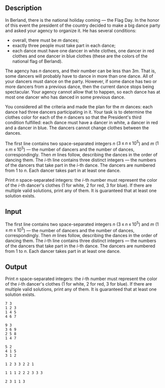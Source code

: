 ## Description

<div><p>In Berland, there is the national holiday coming — the Flag Day. In the honor of this event the president of the country decided to make a big dance party and asked your agency to organize it. He has several conditions:</p><ul> <li> overall, there must be <span class="tex-span"><i>m</i></span> dances;</li><li> exactly three people must take part in each dance;</li><li> each dance must have one dancer in white clothes, one dancer in red clothes and one dancer in blue clothes (these are the colors of the national flag of Berland). </li></ul><p>The agency has <span class="tex-span"><i>n</i></span> dancers, and their number can be less than <span class="tex-span">3<i>m</i></span>. That is, some dancers will probably have to dance in more than one dance. All of your dancers must dance on the party. However, if some dance has two or more dancers from a previous dance, then the current dance stops being spectacular. Your agency cannot allow that to happen, so each dance has at most one dancer who has danced in some previous dance. </p><p>You considered all the criteria and made the plan for the <span class="tex-span"><i>m</i></span> dances: each dance had three dancers participating in it. Your task is to determine the clothes color for each of the <span class="tex-span"><i>n</i></span> dancers so that the President's third condition fulfilled: each dance must have a dancer in white, a dancer in red and a dancer in blue. The dancers cannot change clothes between the dances.</p></div><div class="input-specification"><p>The first line contains two space-separated integers <span class="tex-span"><i>n</i></span> (<span class="tex-span">3 ≤ <i>n</i> ≤ 10<sup class="upper-index">5</sup></span>) and <span class="tex-span"><i>m</i></span> (<span class="tex-span">1 ≤ <i>m</i> ≤ 10<sup class="upper-index">5</sup></span>) — the number of dancers and the number of dances, correspondingly. Then <span class="tex-span"><i>m</i></span> lines follow, describing the dances in the order of dancing them. The <span class="tex-span"><i>i</i></span>-th line contains three distinct integers — the numbers of the dancers that take part in the <span class="tex-span"><i>i</i></span>-th dance. The dancers are numbered from <span class="tex-span">1</span> to <span class="tex-span"><i>n</i></span>. Each dancer takes part in at least one dance.</p></div><div class="output-specification"><p>Print <span class="tex-span"><i>n</i></span> space-separated integers: the <span class="tex-span"><i>i</i></span>-th number must represent the color of the <span class="tex-span"><i>i</i></span>-th dancer's clothes (<span class="tex-span">1</span> for white, <span class="tex-span">2</span> for red, <span class="tex-span">3</span> for blue). If there are multiple valid solutions, print any of them. It is guaranteed that at least one solution exists.</p></div>

## Input

<p>The first line contains two space-separated integers <span class="tex-span"><i>n</i></span> (<span class="tex-span">3 ≤ <i>n</i> ≤ 10<sup class="upper-index">5</sup></span>) and <span class="tex-span"><i>m</i></span> (<span class="tex-span">1 ≤ <i>m</i> ≤ 10<sup class="upper-index">5</sup></span>) — the number of dancers and the number of dances, correspondingly. Then <span class="tex-span"><i>m</i></span> lines follow, describing the dances in the order of dancing them. The <span class="tex-span"><i>i</i></span>-th line contains three distinct integers — the numbers of the dancers that take part in the <span class="tex-span"><i>i</i></span>-th dance. The dancers are numbered from <span class="tex-span">1</span> to <span class="tex-span"><i>n</i></span>. Each dancer takes part in at least one dance.</p>

## Output

<p>Print <span class="tex-span"><i>n</i></span> space-separated integers: the <span class="tex-span"><i>i</i></span>-th number must represent the color of the <span class="tex-span"><i>i</i></span>-th dancer's clothes (<span class="tex-span">1</span> for white, <span class="tex-span">2</span> for red, <span class="tex-span">3</span> for blue). If there are multiple valid solutions, print any of them. It is guaranteed that at least one solution exists.</p>





```input1
7 3
1 2 3
1 4 5
4 6 7

```




```input2
9 3
3 6 9
2 5 8
1 4 7

```




```input3
5 2
4 1 5
3 1 2

```




```output1
1 2 3 3 2 2 1 

```




```output2
1 1 1 2 2 2 3 3 3 

```




```output3
2 3 1 1 3 

```



